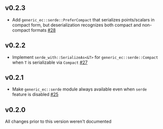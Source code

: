 ## v0.2.3
* Add `generic_ec::serde::PreferCompact` that serializes points/scalars in compact form,
  but deserialization recognizes both compact and non-compact formats [#28]

[#28]: https://github.com/dfns/generic-ec/pull/28

## v0.2.2
* Implement `serde_with::SerializeAs<&T>` for `generic_ec::serde::Compact` when `T` is
  serializable via `Compact` [#27]

[#27]: https://github.com/dfns/generic-ec/pull/27

## v0.2.1
* Make `generic_ec::serde` module always available even when `serde` feature is disabled [#25]

[#25]: https://github.com/dfns/generic-ec/pull/25

## v0.2.0

All changes prior to this version weren't documented
